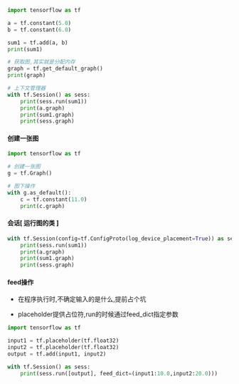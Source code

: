 ```python
import tensorflow as tf

a = tf.constant(5.0)
b = tf.constant(6.0)

sum1 = tf.add(a, b)
print(sum1)

# 获取图,其实就是分配内存
graph = tf.get_default_graph()
print(graph)

# 上下文管理器
with tf.Session() as sess:
    print(sess.run(sum1))
    print(a.graph)
    print(sum1.graph)
    print(sess.graph)
```

#### 创建一张图

```python
import tensorflow as tf

# 创建一张图
g = tf.Graph()

# 图下操作
with g.as_default():
    c = tf.constant(11.0)
    print(c.graph)
```

#### 会话[ 运行图的类 ]

```python
with tf.Session(config=tf.ConfigProto(log_device_placement=True)) as sess:
    print(sess.run(sum1))
    print(a.graph)
    print(sum1.graph)
    print(sess.graph)
```

#### feed操作

* 在程序执行时,不确定输入的是什么,提前占个坑

* placeholder提供占位符,run的时候通过feed_dict指定参数

```python
import tensorflow as tf

input1 = tf.placeholder(tf.float32)
input2 = tf.placeholder(tf.float32)
output = tf.add(input1, input2)

with tf.Session() as sess:
    print(sess.run([output], feed_dict=(input1:10.0,input2:20.0)))
```
